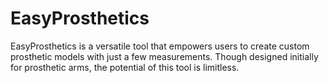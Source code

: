 # EasyProsthetics
EasyProsthetics is a versatile tool that empowers users to create custom prosthetic models with just a few measurements. Though designed initially for prosthetic arms, the potential of this tool is limitless.
